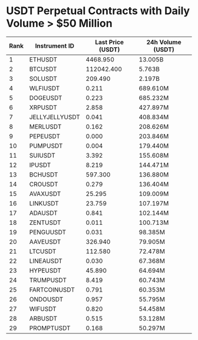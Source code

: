 # USDT Perpetual Contracts with Daily Volume > $50 Million

| Rank | Instrument ID | Last Price (USDT) | 24h Volume (USDT) |
|------|---------------|-------------------|-------------------|
| 1 | ETHUSDT | 4468.950 | 13.005B |
| 2 | BTCUSDT | 112042.400 | 5.763B |
| 3 | SOLUSDT | 209.490 | 2.197B |
| 4 | WLFIUSDT | 0.211 | 689.610M |
| 5 | DOGEUSDT | 0.223 | 685.232M |
| 6 | XRPUSDT | 2.858 | 427.897M |
| 7 | JELLYJELLYUSDT | 0.041 | 408.834M |
| 8 | MERLUSDT | 0.162 | 208.626M |
| 9 | PEPEUSDT | 0.000 | 203.846M |
| 10 | PUMPUSDT | 0.004 | 179.440M |
| 11 | SUIUSDT | 3.392 | 155.608M |
| 12 | IPUSDT | 8.219 | 144.471M |
| 13 | BCHUSDT | 597.300 | 136.880M |
| 14 | CROUSDT | 0.279 | 136.404M |
| 15 | AVAXUSDT | 25.295 | 109.009M |
| 16 | LINKUSDT | 23.759 | 107.197M |
| 17 | ADAUSDT | 0.841 | 102.144M |
| 18 | ZENTUSDT | 0.011 | 100.713M |
| 19 | PENGUUSDT | 0.031 | 98.385M |
| 20 | AAVEUSDT | 326.940 | 79.905M |
| 21 | LTCUSDT | 112.580 | 72.478M |
| 22 | LINEAUSDT | 0.030 | 67.368M |
| 23 | HYPEUSDT | 45.890 | 64.694M |
| 24 | TRUMPUSDT | 8.419 | 60.743M |
| 25 | FARTCOINUSDT | 0.791 | 60.353M |
| 26 | ONDOUSDT | 0.957 | 55.795M |
| 27 | WIFUSDT | 0.820 | 54.458M |
| 28 | ARBUSDT | 0.515 | 53.128M |
| 29 | PROMPTUSDT | 0.168 | 50.297M |

